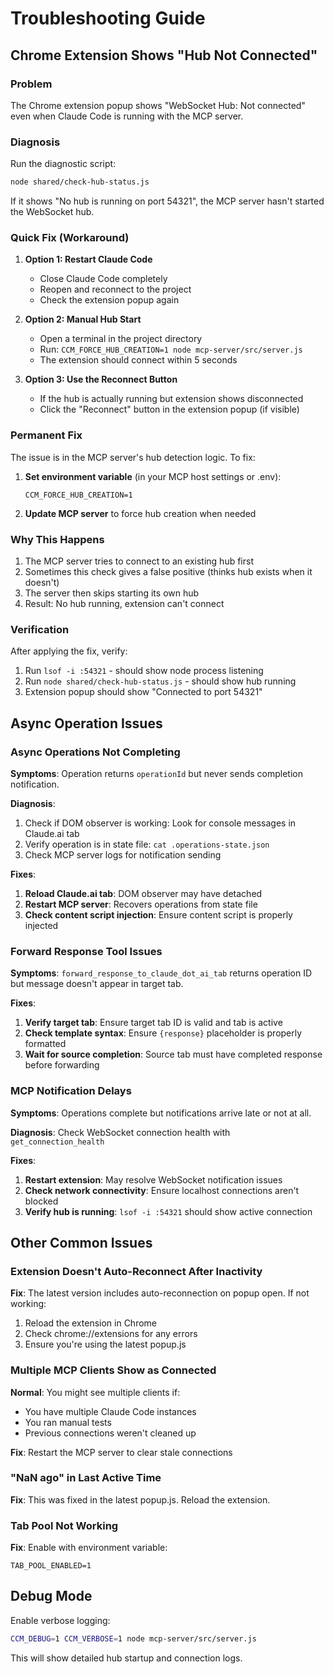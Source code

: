 # Troubleshooting Guide

## Chrome Extension Shows "Hub Not Connected"

### Problem
The Chrome extension popup shows "WebSocket Hub: Not connected" even when Claude Code is running with the MCP server.

### Diagnosis
Run the diagnostic script:
```bash
node shared/check-hub-status.js
```

If it shows "No hub is running on port 54321", the MCP server hasn't started the WebSocket hub.

### Quick Fix (Workaround)

1. **Option 1: Restart Claude Code**
   - Close Claude Code completely
   - Reopen and reconnect to the project
   - Check the extension popup again

2. **Option 2: Manual Hub Start**
   - Open a terminal in the project directory
   - Run: `CCM_FORCE_HUB_CREATION=1 node mcp-server/src/server.js`
   - The extension should connect within 5 seconds

3. **Option 3: Use the Reconnect Button**
   - If the hub is actually running but extension shows disconnected
   - Click the "Reconnect" button in the extension popup (if visible)

### Permanent Fix

The issue is in the MCP server's hub detection logic. To fix:

1. **Set environment variable** (in your MCP host settings or .env):
   ```
   CCM_FORCE_HUB_CREATION=1
   ```

2. **Update MCP server** to force hub creation when needed

### Why This Happens

1. The MCP server tries to connect to an existing hub first
2. Sometimes this check gives a false positive (thinks hub exists when it doesn't)
3. The server then skips starting its own hub
4. Result: No hub running, extension can't connect

### Verification

After applying the fix, verify:
1. Run `lsof -i :54321` - should show node process listening
2. Run `node shared/check-hub-status.js` - should show hub running
3. Extension popup should show "Connected to port 54321"

## Async Operation Issues

### Async Operations Not Completing
**Symptoms**: Operation returns `operationId` but never sends completion notification.

**Diagnosis**:
1. Check if DOM observer is working: Look for console messages in Claude.ai tab
2. Verify operation is in state file: `cat .operations-state.json`
3. Check MCP server logs for notification sending

**Fixes**:
1. **Reload Claude.ai tab**: DOM observer may have detached
2. **Restart MCP server**: Recovers operations from state file
3. **Check content script injection**: Ensure content script is properly injected

### Forward Response Tool Issues
**Symptoms**: `forward_response_to_claude_dot_ai_tab` returns operation ID but message doesn't appear in target tab.

**Fixes**:
1. **Verify target tab**: Ensure target tab ID is valid and tab is active
2. **Check template syntax**: Ensure `{response}` placeholder is properly formatted
3. **Wait for source completion**: Source tab must have completed response before forwarding

### MCP Notification Delays
**Symptoms**: Operations complete but notifications arrive late or not at all.

**Diagnosis**: Check WebSocket connection health with `get_connection_health`

**Fixes**:
1. **Restart extension**: May resolve WebSocket notification issues
2. **Check network connectivity**: Ensure localhost connections aren't blocked
3. **Verify hub is running**: `lsof -i :54321` should show active connection

## Other Common Issues

### Extension Doesn't Auto-Reconnect After Inactivity

**Fix**: The latest version includes auto-reconnection on popup open. If not working:
1. Reload the extension in Chrome
2. Check chrome://extensions for any errors
3. Ensure you're using the latest popup.js

### Multiple MCP Clients Show as Connected

**Normal**: You might see multiple clients if:
- You have multiple Claude Code instances
- You ran manual tests
- Previous connections weren't cleaned up

**Fix**: Restart the MCP server to clear stale connections

### "NaN ago" in Last Active Time

**Fix**: This was fixed in the latest popup.js. Reload the extension.

### Tab Pool Not Working

**Fix**: Enable with environment variable:
```
TAB_POOL_ENABLED=1
```

## Debug Mode

Enable verbose logging:
```bash
CCM_DEBUG=1 CCM_VERBOSE=1 node mcp-server/src/server.js
```

This will show detailed hub startup and connection logs.